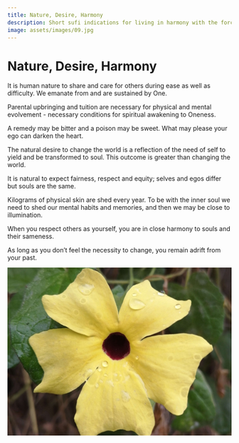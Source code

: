 ```yaml
---
title: Nature, Desire, Harmony
description: Short sufi indications for living in harmony with the forces of nature and your own desire.
image: assets/images/09.jpg
---
```


# Nature, Desire, Harmony

It is human nature to share and care for others during ease as well as difficulty. We emanate from and are sustained by One.  

Parental upbringing and tuition are necessary for physical and mental evolvement - necessary conditions for spiritual awakening to Oneness.  

A remedy may be bitter and a poison may be sweet. What may please your ego can darken the heart.   

The natural desire to change the world is a reflection of the need of self to yield and be transformed to soul. This outcome is greater than changing the world.  

It is natural to expect fairness, respect and equity; selves and egos differ but souls are the same.  

Kilograms of physical skin are shed every year. To be with the inner soul we need to shed our mental habits and memories, and then we may be close to illumination.  

When you respect others as yourself, you are in close harmony to souls and their sameness.  

As long as you don’t feel the necessity to change, you remain adrift from your past.

![Nature](../../assets/images/09.jpg)